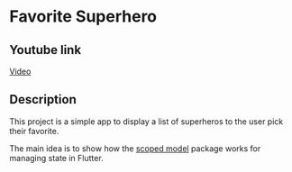 # Favorite Superhero

## Youtube link
[Video](https://youtu.be/g4R-ci_DyOo)

## Description

This project is a simple app to display a list of superheros to the user pick their favorite. 

The main idea is to show how the [scoped model](https://pub.dev/packages/scoped_model) package works for managing state in Flutter.
